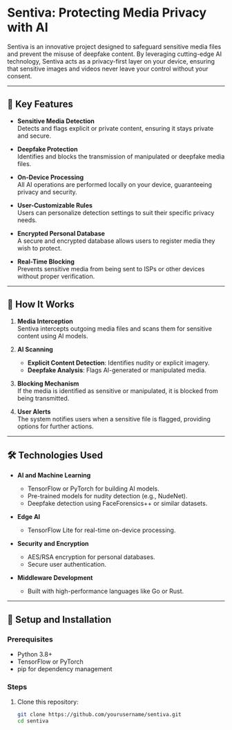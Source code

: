 # Sentiva: Protecting Media Privacy with AI

Sentiva is an innovative project designed to safeguard sensitive media files and prevent the misuse of deepfake content. By leveraging cutting-edge AI technology, Sentiva acts as a privacy-first layer on your device, ensuring that sensitive images and videos never leave your control without your consent.

---

## 🌟 Key Features

- **Sensitive Media Detection**  
  Detects and flags explicit or private content, ensuring it stays private and secure.

- **Deepfake Protection**  
  Identifies and blocks the transmission of manipulated or deepfake media files.

- **On-Device Processing**  
  All AI operations are performed locally on your device, guaranteeing privacy and security.

- **User-Customizable Rules**  
  Users can personalize detection settings to suit their specific privacy needs.

- **Encrypted Personal Database**  
  A secure and encrypted database allows users to register media they wish to protect.

- **Real-Time Blocking**  
  Prevents sensitive media from being sent to ISPs or other devices without proper verification.

---

## 🚀 How It Works

1. **Media Interception**  
   Sentiva intercepts outgoing media files and scans them for sensitive content using AI models.

2. **AI Scanning**  
   - **Explicit Content Detection**: Identifies nudity or explicit imagery.
   - **Deepfake Analysis**: Flags AI-generated or manipulated media.

3. **Blocking Mechanism**  
   If the media is identified as sensitive or manipulated, it is blocked from being transmitted.

4. **User Alerts**  
   The system notifies users when a sensitive file is flagged, providing options for further actions.

---

## 🛠️ Technologies Used

- **AI and Machine Learning**  
  - TensorFlow or PyTorch for building AI models.  
  - Pre-trained models for nudity detection (e.g., NudeNet).  
  - Deepfake detection using FaceForensics++ or similar datasets.

- **Edge AI**  
  - TensorFlow Lite for real-time on-device processing.

- **Security and Encryption**  
  - AES/RSA encryption for personal databases.  
  - Secure user authentication.

- **Middleware Development**  
  - Built with high-performance languages like Go or Rust.

---

## 🔧 Setup and Installation

### Prerequisites
- Python 3.8+  
- TensorFlow or PyTorch  
- pip for dependency management  

### Steps
1. Clone this repository:  
   ```bash
   git clone https://github.com/yourusername/sentiva.git
   cd sentiva
